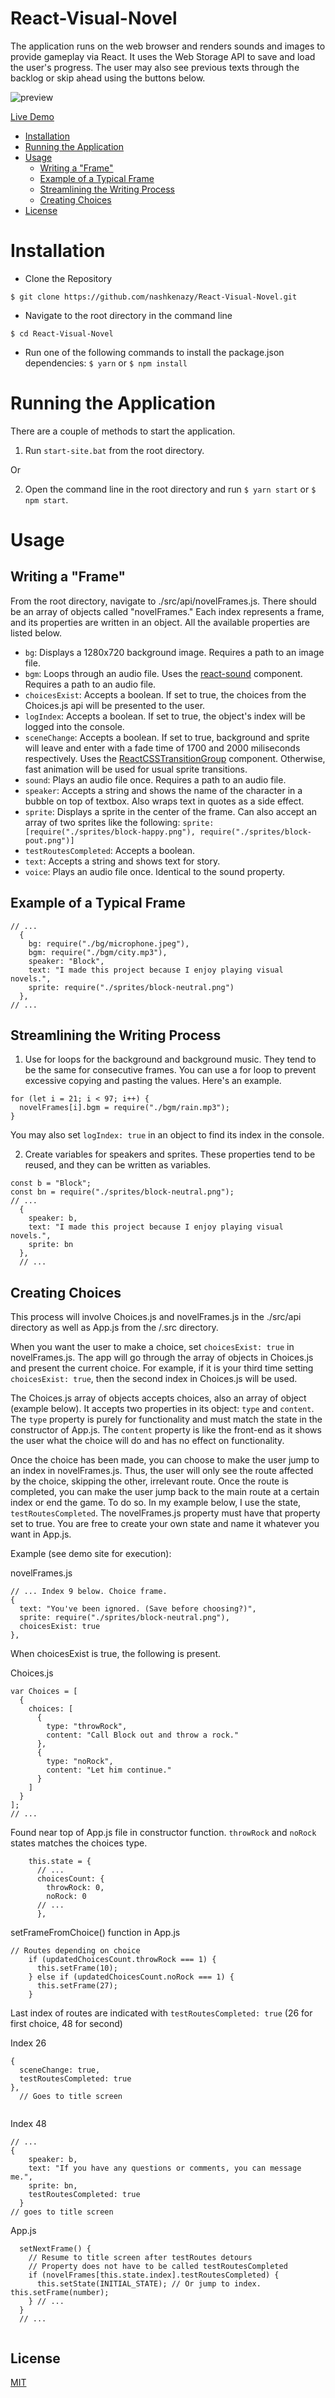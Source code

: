 # React-Visual-Novel

The application runs on the web browser and renders sounds and images to provide gameplay via React. It uses the Web Storage API to save and load the user's progress. The user may also see previous texts through the backlog or skip ahead using the buttons below.

![preview](https://u.imageresize.org/b5417b85-66e4-49ca-b167-f3ec5342bee5.png)

[Live Demo](https://rvn.netlify.com)

- [Installation](https://github.com/nashkenazy/React-Visual-Novel#installation)
- [Running the Application](https://github.com/nashkenazy/React-Visual-Novel#running-the-application)
- [Usage](https://github.com/nashkenazy/React-Visual-Novel#usage)
  - [Writing a "Frame"](https://github.com/nashkenazy/React-Visual-Novel#writing-a-frame)
  - [Example of a Typical Frame](https://github.com/nashkenazy/React-Visual-Novel#example-of-a-typical-frame)
  - [Streamlining the Writing Process](https://github.com/nashkenazy/React-Visual-Novel#streamlining-the-writing-process)
  - [Creating Choices](https://github.com/nashkenazy/React-Visual-Novel#creating-choices)
- [License](https://github.com/nashkenazy/React-Visual-Novel#license)

# Installation

*   Clone the Repository

```
$ git clone https://github.com/nashkenazy/React-Visual-Novel.git
```

*   Navigate to the root directory in the command line

```
$ cd React-Visual-Novel
```

*   Run one of the following commands to install the package.json dependencies:
    `$ yarn` or `$ npm install`

# Running the Application

There are a couple of methods to start the application.

1.  Run `start-site.bat` from the root directory.

Or

2.  Open the command line in the root directory and run `$ yarn start` or `$ npm start`.

# Usage

## Writing a "Frame"
From the root directory, navigate to ./src/api/novelFrames.js. There should be an array of objects called "novelFrames." Each index represents a frame, and its properties are written in an object. All the available properties are listed below.

- `bg`: Displays a 1280x720 background image. Requires a path to an image file.
- `bgm`: Loops through an audio file. Uses the [react-sound](https://github.com/leoasis/react-sound) component. Requires a path to an audio file.
- `choicesExist`: Accepts a boolean. If set to true, the choices from the Choices.js api will be presented to the user.
- `logIndex`: Accepts a boolean. If set to true, the object's index will be logged into the console.
- `sceneChange`: Accepts a boolean. If set to true, background and sprite will leave and enter with a fade time of 1700 and 2000 miliseconds respectively. Uses the [ReactCSSTransitionGroup](https://reactjs.org/docs/animation.html) component. Otherwise, fast animation will be used for usual sprite transitions.
- `sound`: Plays an audio file once. Requires a path to an audio file.
- `speaker`: Accepts a string and shows the name of the character in a bubble on top of textbox. Also wraps text in quotes as a side effect.
- `sprite`: Displays a sprite in the center of the frame. Can also accept an array of two sprites like the following: `sprite: [require("./sprites/block-happy.png"), require("./sprites/block-pout.png")]`
- `testRoutesCompleted`: Accepts a boolean. 
- `text`: Accepts a string and shows text for story.
- `voice`: Plays an audio file once. Identical to the sound property.

## Example of a Typical Frame

```
// ...
  {
    bg: require("./bg/microphone.jpeg"),
    bgm: require("./bgm/city.mp3"),
    speaker: "Block",
    text: "I made this project because I enjoy playing visual novels.",
    sprite: require("./sprites/block-neutral.png")
  },
// ... 
```

## Streamlining the Writing Process

1. Use for loops for the background and background music. They tend to be the same for consecutive frames. You can use a for loop to prevent excessive copying and pasting the values. Here's an example.
```
for (let i = 21; i < 97; i++) {
  novelFrames[i].bgm = require("./bgm/rain.mp3");
}
```
You may also set `logIndex: true` in an object to find its index in the console.

2. Create variables for speakers and sprites. These properties tend to be reused, and they can be written as variables.
```
const b = "Block";
const bn = require("./sprites/block-neutral.png");
// ...
  {
    speaker: b,
    text: "I made this project because I enjoy playing visual novels.",
    sprite: bn
  },
  // ...
```

## Creating Choices
This process will involve Choices.js and novelFrames.js in the ./src/api directory as well as App.js from the /.src directory.

When you want the user to make a choice, set `choicesExist: true` in novelFrames.js. The app will go through the array of objects in Choices.js and present the current choice. For example, if it is your third time setting `choicesExist: true`, then the second index in Choices.js will be used.

The Choices.js array of objects accepts choices, also an array of object (example below). It accepts two properties in its object: `type` and `content`. The `type` property is purely for functionality and must match the state in the constructor of App.js. The `content` property is like the front-end as it shows the user what the choice will do and has no effect on functionality.

Once the choice has been made, you can choose to make the user jump to an index in novelFrames.js. Thus, the user will only see the route affected by the choice, skipping the other, irrelevant route. Once the route is completed, you can make the user jump back to the main route at a certain index or end the game. To do so. In my example below, I use the state, `testRoutesCompleted`. The novelFrames.js property must have that property set to true. You are free to create your own state and name it whatever you want in App.js.

Example (see demo site for execution):

novelFrames.js
```
// ... Index 9 below. Choice frame.
{
  text: "You've been ignored. (Save before choosing?)",
  sprite: require("./sprites/block-neutral.png"),
  choicesExist: true
},
```

When choicesExist is true, the following is present.

Choices.js
```
var Choices = [
  {
    choices: [
      {
        type: "throwRock",
        content: "Call Block out and throw a rock."
      },
      {
        type: "noRock",
        content: "Let him continue."
      }
    ]
  }
];
// ...
```

Found near top of App.js file in constructor function. `throwRock` and `noRock` states matches the choices type.
```
    this.state = {
      // ...
      choicesCount: {
        throwRock: 0,
        noRock: 0
      // ...
      },
```
setFrameFromChoice() function in App.js
```
// Routes depending on choice
    if (updatedChoicesCount.throwRock === 1) {
      this.setFrame(10);
    } else if (updatedChoicesCount.noRock === 1) {
      this.setFrame(27);
    }
```

Last index of routes are indicated with `testRoutesCompleted: true` (26 for first choice, 48 for second)

Index 26
```
{
  sceneChange: true,
  testRoutesCompleted: true
},
  // Goes to title screen
  
```
Index 48
```
// ...
{
    speaker: b,
    text: "If you have any questions or comments, you can message me.",
    sprite: bn,
    testRoutesCompleted: true
  }
// goes to title screen
```


App.js
```
  setNextFrame() {
    // Resume to title screen after testRoutes detours
    // Property does not have to be called testRoutesCompleted
    if (novelFrames[this.state.index].testRoutesCompleted) {
      this.setState(INITIAL_STATE); // Or jump to index. this.setFrame(number);
    } // ...
  }
  // ...
    
```

## License

[MIT](./LICENSE)
